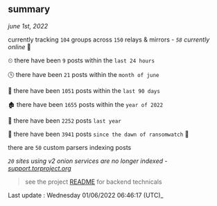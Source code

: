 
## summary
_june 1st, 2022_

currently tracking `104` groups across `150` relays & mirrors - _`58` currently online_ 📡

⏲ there have been `9` posts within the `last 24 hours`

🕓 there have been `21` posts within the `month of june`

📅 there have been `1051` posts within the `last 90 days`

🏚 there have been `1655` posts within the `year of 2022`

🚀 there have been `2252` posts `last year`

🦕 there have been `3941` posts `since the dawn of ransomwatch` 🐣

there are `50` custom parsers indexing posts

_`20` sites using v2 onion services are no longer indexed - [support.torproject.org](https://support.torproject.org/onionservices/v2-deprecation/)_

> see the project [README](https://github.com/jmousqueton/ransomwatch#readme) for backend technicals



Last update : Wednesday 01/06/2022 06:46:17 (UTC)_


